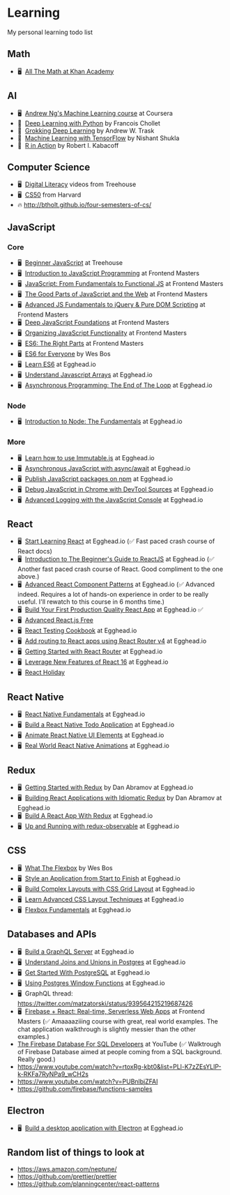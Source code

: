 # Learning
My personal learning todo list

## Math
- 🖥  [All The Math at Khan Academy](https://www.khanacademy.org/math/)

## AI
- 🖥  [Andrew Ng's Machine Learning course](https://www.coursera.org/learn/machine-learning) at Coursera
- 📔  [Deep Learning with Python](https://www.manning.com/books/deep-learning-with-python) by Francois Chollet
- 📔  [Grokking Deep Learning](https://www.manning.com/books/grokking-deep-learning) by Andrew W. Trask
- 📔  [Machine Learning with TensorFlow](https://www.manning.com/books/machine-learning-with-tensorflow) by Nishant Shukla
- 📔  [R in Action](https://www.manning.com/books/r-in-action-second-edition) by Robert I. Kabacoff

## Computer Science
- 🖥  [Digital Literacy](https://teamtreehouse.com/library/topic:digital-literacy) videos from Treehouse
- 🖥  [CS50](https://www.edx.org/course/introduction-computer-science-harvardx-cs50x) from Harvard
- 🔥 http://btholt.github.io/four-semesters-of-cs/

## JavaScript

### Core
- 🖥  [Beginner JavaScript](https://teamtreehouse.com/tracks/beginner-javascript) at Treehouse
- 🖥  [Introduction to JavaScript Programming](https://frontendmasters.com/courses/javascript-basics/) at Frontend Masters
- 🖥  [JavaScript: From Fundamentals to Functional JS](https://frontendmasters.com/courses/js-fundamentals-to-functional/) at Frontend Masters
- 🖥  [The Good Parts of JavaScript and the Web](https://frontendmasters.com/courses/good-parts-javascript-web/) at Frontend Masters
- 🖥  [Advanced JS Fundamentals to jQuery & Pure DOM Scripting](https://frontendmasters.com/courses/javascript-jquery-dom/) at Frontend Masters
- 🖥  [Deep JavaScript Foundations](https://frontendmasters.com/courses/javascript-foundations/) at Frontend Masters
- 🖥  [Organizing JavaScript Functionality](https://frontendmasters.com/courses/organizing-javascript/) at Frontend Masters
- 🖥  [ES6: The Right Parts](https://frontendmasters.com/courses/es6-right-parts/) at Frontend Masters
- 🖥  [ES6 for Everyone](https://es6.io/) by Wes Bos
- 🖥  [Learn ES6](https://egghead.io/courses/learn-es6-ecmascript-2015) at Egghead.io
- 🖥  [Understand Javascript Arrays](https://egghead.io/courses/understand-javascript-arrays) at Egghead.io
- 🖥  [Asynchronous Programming: The End of The Loop](https://egghead.io/courses/asynchronous-programming-the-end-of-the-loop) at Egghead.io

### Node
- 🖥  [Introduction to Node: The Fundamentals](https://egghead.io/courses/introduction-to-node-the-fundamentals) at Egghead.io

### More
- 🖥  [Learn how to use Immutable.js](https://egghead.io/courses/learn-how-to-use-immutable-js) at Egghead.io
- 🖥  [Asynchronous JavaScript with async/await](https://egghead.io/courses/asynchronous-javascript-with-async-await) at Egghead.io
- 🖥  [Publish JavaScript packages on npm](https://egghead.io/courses/publish-javascript-packages-on-npm) at Egghead.io
- 🖥  [Debug JavaScript in Chrome with DevTool Sources](https://egghead.io/courses/chrome-devtools-sources-panel) at Egghead.io
- 🖥  [Advanced Logging with the JavaScript Console](https://egghead.io/courses/js-console-for-power-users) at Egghead.io

## React
- 🖥  [Start Learning React](https://egghead.io/courses/start-learning-react) at Egghead.io (✅ Fast paced crash course of React docs)
- 🖥  [Introduction to The Beginner's Guide to ReactJS](https://egghead.io/lessons/react-introduction-to-the-beginner-s-guide-to-reactjs) at Egghead.io (✅ Another fast paced crash course of React. Good compliment to the one above.)
- 🖥  [Advanced React Component Patterns](https://egghead.io/courses/advanced-react-component-patterns) at Egghead.io (✅ Advanced indeed. Requires a lot of hands-on experience in order to be really useful. I'll rewatch to this course in 6 months time.)
- 🖥  [Build Your First Production Quality React App](https://egghead.io/courses/build-your-first-production-quality-react-app) at Egghead.io ✅
- 🖥  [Advanced React.js Free](https://courses.reacttraining.com/p/advanced-react-free)
- 🖥  [React Testing Cookbook](https://egghead.io/courses/react-testing-cookbook) at Egghead.io
- 🖥  [Add routing to React apps using React Router v4](https://egghead.io/courses/add-routing-to-react-apps-using-react-router-v4) at Egghead.io
- 🖥  [Getting Started with React Router](https://egghead.io/courses/getting-started-with-react-router) at Egghead.io
- 🖥  [Leverage New Features of React 16](https://egghead.io/courses/leverage-new-features-of-react-16) at Egghead.io
- 🖥  [React Holiday](https://react.holiday/)

## React Native
- 🖥  [React Native Fundamentals](https://egghead.io/courses/react-native-fundamentals) at Egghead.io
- 🖥  [Build a React Native Todo Application](https://egghead.io/courses/build-a-react-native-todo-application) at Egghead.io
- 🖥  [Animate React Native UI Elements](https://egghead.io/courses/animate-react-native-ui-elements) at Egghead.io
- 🖥  [Real World React Native Animations](https://egghead.io/courses/real-world-react-native-animations) at Egghead.io

## Redux
- 🖥  [Getting Started with Redux](https://egghead.io/courses/getting-started-with-redux) by Dan Abramov at Egghead.io
- 🖥  [Building React Applications with Idiomatic Redux](https://egghead.io/courses/building-react-applications-with-idiomatic-redux) by Dan Abramov at Egghead.io
- 🖥  [Build A React App With Redux](https://egghead.io/courses/build-a-react-app-with-redux) at Egghead.io
- 🖥  [Up and Running with redux-observable](https://egghead.io/courses/up-and-running-with-redux-observable) at Egghead.io

## CSS
- 🖥  [What The Flexbox](https://flexbox.io/) by Wes Bos
- 🖥  [Style an Application from Start to Finish](https://egghead.io/courses/style-an-application-from-start-to-finish) at Egghead.io
- 🖥  [Build Complex Layouts with CSS Grid Layout](https://egghead.io/courses/build-complex-layouts-with-css-grid-layout) at Egghead.io
- 🖥  [Learn Advanced CSS Layout Techniques](https://egghead.io/courses/learn-advanced-css-layout-techniques) at Egghead.io
- 🖥  [Flexbox Fundamentals](https://egghead.io/courses/flexbox-fundamentals) at Egghead.io

## Databases and APIs
- 🖥  [Build a GraphQL Server](https://egghead.io/courses/build-a-graphql-server) at Egghead.io
- 🖥  [Understand Joins and Unions in Postgres](https://egghead.io/courses/understand-joins-and-unions-in-postgres) at Egghead.io
- 🖥  [Get Started With PostgreSQL](https://egghead.io/courses/get-started-with-postgresql) at Egghead.io
- 🖥  [Using Postgres Window Functions](https://egghead.io/courses/using-postgres-window-functions) at Egghead.io
- 🖥  GraphQL thread: https://twitter.com/matzatorski/status/939564215219687426
- 🖥  [Firebase + React: Real-time, Serverless Web Apps](https://frontendmasters.com/courses/firebase-react/) at Frontend Masters (✅ Amaaaaziiing course with great, real world examples. The chat application walkthrough is slightly messier than the other examples.)
- [The Firebase Database For SQL Developers](https://www.youtube.com/playlist?list=PLl-K7zZEsYLlP-k-RKFa7RyNPa9_wCH2s) at YouTube (✅ Walktrough of Firebase Database aimed at people coming from a SQL background. Really good.)
- https://www.youtube.com/watch?v=rtoxRg-kbt0&list=PLl-K7zZEsYLlP-k-RKFa7RyNPa9_wCH2s
- https://www.youtube.com/watch?v=PUBnlbjZFAI
- https://github.com/firebase/functions-samples

## Electron
- 🖥  [Build a desktop application with Electron](https://egghead.io/courses/build-a-desktop-application-with-electron) at Egghead.io

## Random list of things to look at
- https://aws.amazon.com/neptune/
- https://github.com/prettier/prettier
- https://github.com/planningcenter/react-patterns
